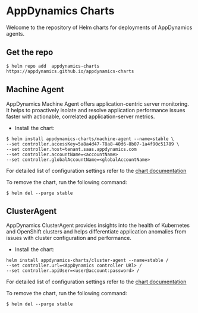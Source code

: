 # AppDynamics Charts 

Welcome to the repository of Helm charts for deployments of AppDynamics agents.

## Get the repo

```
$ helm repo add  appdynamics-charts https://appdynamics.github.io/appdynamics-charts
```

## Machine Agent

AppDynamics Machine Agent offers application-centric server monitoring. It helps to proactively isolate and resolve application performance issues faster with actionable, correlated application-server metrics. 

* Install the chart:

```
$ helm install appdynamics-charts/machine-agent --name=stable \
--set controller.accessKey=5a8a4d47-78a8-40d6-8b07-1a4f90c51789 \
--set controller.host=tenant.saas.appdynamics.com
--set controller.accountName=<accountName>
--set controller.globalAccountName=<globalAccountName>

```

For detailed list of configuration settings refer to the [chart documentation](https://appdynamics.github.io/appdynamics-charts/machine-agent/)

To remove the chart, run the following command:

```
$ helm del --purge stable

```

## ClusterAgent

AppDynamics ClusterAgent provides insights into the health of Kubernetes and OpenShift clusters and helps differentiate application anomalies from issues with cluster configuration and performance.

* Install the chart:

```
helm install appdynamics-charts/cluster-agent --name=stable /
--set controller.url=<AppDynamics controller URl> /
--set controller.apiUser=<user@account:password> /

```

For detailed list of configuration settings refer to the [chart documentation](https://appdynamics.github.io/appdynamics-charts/cluster-agent/)

To remove the chart, run the following command:

```
$ helm del --purge stable

```

